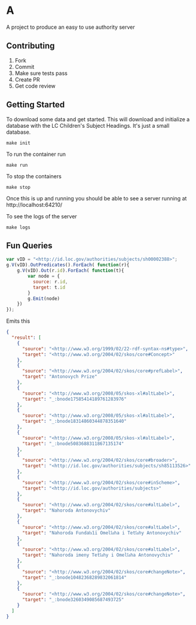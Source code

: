 # A

A project to produce an easy to use authority server

## Contributing

1. Fork
2. Commit
3. Make sure tests pass
4. Create PR
5. Get code review

## Getting Started

To download some data and get started. This will download and initialize a database with the
LC Children's Subject Headings. It's just a small database.

```
make init
```

To run the container run

```
make run
```

To stop the containers

```
make stop
```

Once this is up and running you should be able to see a server running at http://localhost:64210/

To see the logs of the server

```
make logs
```

## Fun Queries

```js
var vID = "<http://id.loc.gov/authorities/subjects/sh00002388>";
g.V(vID).OutPredicates().ForEach( function(r){
	g.V(vID).Out(r.id).ForEach( function(t){
		var node = {
		  source: r.id,
		  target: t.id
		}
		g.Emit(node)
	})
});
```

Emits this

```json
{
  "result": [
    {
      "source": "<http://www.w3.org/1999/02/22-rdf-syntax-ns#type>",
      "target": "<http://www.w3.org/2004/02/skos/core#Concept>"
    },
    {
      "source": "<http://www.w3.org/2004/02/skos/core#prefLabel>",
      "target": "Antonovych Prize"
    },
    {
      "source": "<http://www.w3.org/2008/05/skos-xl#altLabel>",
      "target": "_:bnode17585414189761283976"
    },
    {
      "source": "<http://www.w3.org/2008/05/skos-xl#altLabel>",
      "target": "_:bnode18314860344878351640"
    },
    {
      "source": "<http://www.w3.org/2008/05/skos-xl#altLabel>",
      "target": "_:bnode5083688311867135174"
    },
    {
      "source": "<http://www.w3.org/2004/02/skos/core#broader>",
      "target": "<http://id.loc.gov/authorities/subjects/sh85113526>"
    },
    {
      "source": "<http://www.w3.org/2004/02/skos/core#inScheme>",
      "target": "<http://id.loc.gov/authorities/subjects>"
    },
    {
      "source": "<http://www.w3.org/2004/02/skos/core#altLabel>",
      "target": "Nahoroda Antonovychiv"
    },
    {
      "source": "<http://www.w3.org/2004/02/skos/core#altLabel>",
      "target": "Nahoroda Fundat︠s︡iï Omeli︠a︡na i Teti︠a︡ny Antonovychiv"
    },
    {
      "source": "<http://www.w3.org/2004/02/skos/core#altLabel>",
      "target": "Nahoroda imeny Teti︠a︡ny i Omeli︠a︡na Antonovychiv"
    },
    {
      "source": "<http://www.w3.org/2004/02/skos/core#changeNote>",
      "target": "_:bnode10482368289832061814"
    },
    {
      "source": "<http://www.w3.org/2004/02/skos/core#changeNote>",
      "target": "_:bnode3260349085687493725"
    }
  ]
}
```
